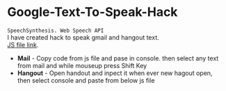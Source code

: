 # Google-Text-To-Speak-Hack
`SpeechSynthesis. Web Speech API`<br>
I have created hack to speak gmail and  hangout text.<br>
[JS file link](js/main-min.js). 
- **Mail** - Copy code from js file and pase in console. then select any text from mail and while mouseup press Shift Key
- **Hangout** - Open handout and inpect it when ever new hagout open, then select console and paste from below js file